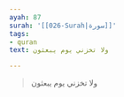 ```yaml
---
ayah: 87
surah: '[[026-Surah|سورة]]'
tags:
- quran
text: ولا تخزني يوم يبعثون

---
```

> ولا تخزني يوم يبعثون
